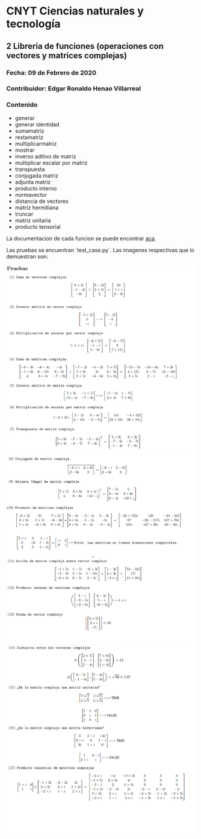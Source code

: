 # CNYT Ciencias naturales y tecnología
## 2 Libreria de funciones (operaciones con vectores y matrices complejas)
### Fecha: 09 de Febrero de 2020
### Contribuidor: Edgar Ronaldo Henao Villarreal
### Contenido
- generar
- generar identidad
- sumamatriz
- restamatriz
- multiplicarmatriz
- mostrar
- inverso aditivo de matriz
- multiplicar escalar por matriz
- transpuesta
- conjugada matriz
- adjunta matriz
- producto interno
- normavector
- distancia de vectores
- matriz hermitiana
- truncar
- matriz unitaria
- producto tensorial

La documentacion de cada funcion se puede encontrar [aca](http://htmlpreview.github.io/?https://github.com/ronis97/LibreriaMatricesVectoresINComplejos/blob/master/HTML/vectmatrices.html).

Las pruebas se encuentran ´test_case.py´. Las imagenes respectivas que lo demuestran son:

<img src="Imagenes/prueba1.png" style="float: center">
<img src="Imagenes/prueba2.png" style="float: center">
<img src="Imagenes/prueba3.png" style="float: center">
